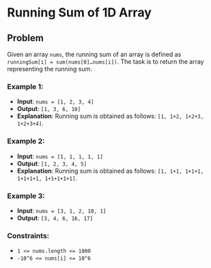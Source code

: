 # Running Sum of 1D Array

## Problem

Given an array `nums`, the running sum of an array is defined as `runningSum[i] = sum(nums[0]…nums[i])`. The task is to return the array representing the running sum.

### Example 1:

- **Input**: `nums = [1, 2, 3, 4]`
- **Output**: `[1, 3, 6, 10]`
- **Explanation**: Running sum is obtained as follows: `[1, 1+2, 1+2+3, 1+2+3+4]`.

### Example 2:

- **Input**: `nums = [1, 1, 1, 1, 1]`
- **Output**: `[1, 2, 3, 4, 5]`
- **Explanation**: Running sum is obtained as follows: `[1, 1+1, 1+1+1, 1+1+1+1, 1+1+1+1+1]`.

### Example 3:

- **Input**: `nums = [3, 1, 2, 10, 1]`
- **Output**: `[3, 4, 6, 16, 17]`
  
### Constraints:

- `1 <= nums.length <= 1000`
- `-10^6 <= nums[i] <= 10^6`
